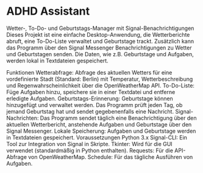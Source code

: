 # ADHD Assistant
 
Wetter-, To-Do- und Geburtstags-Manager mit Signal-Benachrichtigungen
Dieses Projekt ist eine einfache Desktop-Anwendung, die Wetterberichte abruft, eine To-Do-Liste verwaltet und Geburtstage trackt. Zusätzlich kann das Programm über den Signal Messenger Benachrichtigungen zu Wetter und Geburtstagen senden. Die Daten, wie z.B. Geburtstage und Aufgaben, werden lokal in Textdateien gespeichert.

Funktionen
Wetterabfrage: Abfrage des aktuellen Wetters für eine vordefinierte Stadt (Standard: Berlin) mit Temperatur, Wetterbeschreibung und Regenwahrscheinlichkeit über die OpenWeatherMap API.
To-Do-Liste: Füge Aufgaben hinzu, speichere sie in einer Textdatei und entferne erledigte Aufgaben.
Geburtstags-Erinnerung: Geburtstage können hinzugefügt und verwaltet werden. Das Programm prüft jeden Tag, ob jemand Geburtstag hat und sendet gegebenenfalls eine Nachricht.
Signal-Nachrichten: Das Programm sendet täglich eine Benachrichtigung über den aktuellen Wetterbericht, anstehende Aufgaben und Geburtstage über den Signal Messenger.
Lokale Speicherung: Aufgaben und Geburtstage werden in Textdateien gespeichert.
Voraussetzungen
Python 3.x
Signal-CLI: Ein Tool zur Integration von Signal in Skripte.
Tkinter: Wird für die GUI verwendet (standardmäßig in Python enthalten).
Requests: Für die API-Abfrage von OpenWeatherMap.
Schedule: Für das tägliche Ausführen von Aufgaben.

